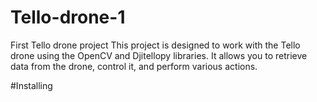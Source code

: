# Tello-drone-1
First Tello drone project
This project is designed to work with the Tello drone using the OpenCV and Djitellopy libraries. It allows you to retrieve data from the drone, control it, and perform various actions.

#Installing

